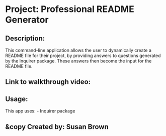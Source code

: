 # Project: Professional README Generator

## Description: 
This command-line application allows the user to dynamically create a README file for their project, by providing answers to questions generated by the Inquirer package. These answers then become the input for the README file.

## Link to walkthrough video:

## Usage:
This app uses:
    - Inquirer package

## &copy Created by:  Susan Brown

